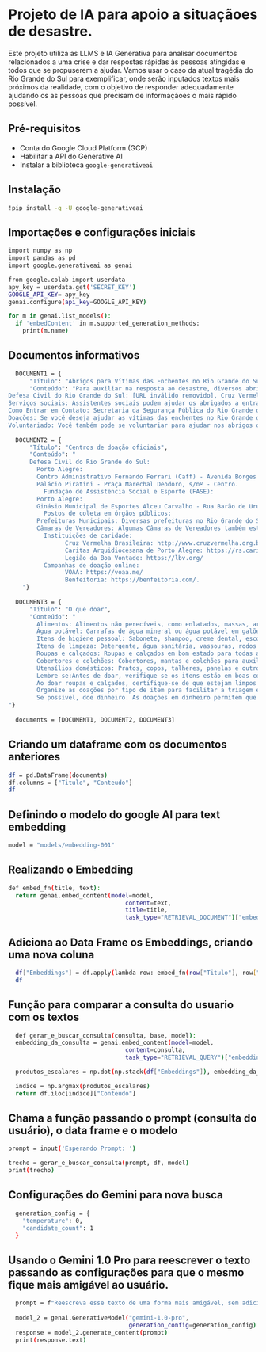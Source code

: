 # Projeto de IA para apoio a situaçãoes de desastre.

Este projeto utiliza as LLMS e IA Generativa para analisar documentos relacionados a uma crise e dar respostas rápidas às pessoas atingidas e todos que se propuserem a ajudar. Vamos usar o caso da atual tragédia do Rio Grande do Sul para exemplificar, onde serão inputados textos mais próximos da realidade, com o objetivo de responder adequadamente ajudando os as pessoas que precisam de informaçãoes o mais rápido possível.

## Pré-requisitos

* Conta do Google Cloud Platform (GCP)
* Habilitar a API do Generative AI
* Instalar a biblioteca `google-generativeai`

## Instalação

```bash
!pip install -q -U google-generativeai
```

## Importações e configurações iniciais

```bash
import numpy as np
import pandas as pd
import google.generativeai as genai

from google.colab import userdata
apy_key = userdata.get('SECRET_KEY')
GOOGLE_API_KEY= apy_key
genai.configure(api_key=GOOGLE_API_KEY)

for m in genai.list_models():
  if 'embedContent' in m.supported_generation_methods:
    print(m.name)
```
## Documentos informativos
```bash
  DOCUMENT1 = {
      "Título": "Abrigos para Vítimas das Enchentes no Rio Grande do Sul",
      "Conteúdo": "Para auxiliar na resposta ao desastre, diversos abrigos foram criados em todo o estado para acolher as vítimas das enchentes. Este documento tem como objetivo fornecer um guia completo sobre esses abrigos, incluindo informações sobre sua localização, serviços oferecidos e como entrar em contato. Localização dos Abrigos: Abrigos foram instalados em diversos municípios do Rio Grande do Sul, com foco nas áreas mais afetadas pelas inundações. Localização: Porto Alegre: Clube Geraldo Santana - Rua Luiz de Camões, 337 – bairro Santo Antônio. Canoas Ulbra: Av. Farroupilha, 8.001 – bairro São JoséUma. Lista completa e atualizada dos abrigos, incluindo seus endereços e informações de contato, pode ser encontrada nos seguintes sites: Secretaria da Segurança Pública do Rio Grande do Sul: https://www.ssp.rs.gov.br/
Defesa Civil do Rio Grande do Sul: [URL inválido removido], Cruz Vermelha Brasileira: https://www.cruzvermelha.org.br/ .Serviços Oferecidos: Os abrigos para vítimas das enchentes no Rio Grande do Sul oferecem uma variedade de serviços essenciais para atender às necessidades básicas dos desabrigados. Entre os serviços oferecidos, estão: Alojamento: As pessoas desabrigadas podem dormir em camas ou colchões em um ambiente seguro e protegido. Alimentação: Três refeições por dia são fornecidas aos abrigados, além de lanches entre as refeições. Cuidados médicos: Equipes médicas estão disponíveis nos abrigos para fornecer atendimento médico e odontológico básico. Apoio psicológico: Psicólogos e assistentes sociais estão disponíveis para oferecer apoio emocional e psicológico aos abrigados.
Serviços sociais: Assistentes sociais podem ajudar os abrigados a entrar em contato com familiares e amigos, obter documentos perdidos e acessar outros serviços de assistência social.
Como Entrar em Contato: Secretaria da Segurança Pública do Rio Grande do Sul: (51) 3289-3100. Defesa Civil do Rio Grande do Sul: 0800-643-1992. Cruz Vermelha Brasileira: (51) 3217-4500. Informações Adicionais:
Doações: Se você deseja ajudar as vítimas das enchentes no Rio Grande do Sul, você pode fazer doações em dinheiro ou itens de primeira necessidade para as organizações humanitárias que estão atuando no estado.
Voluntariado: Você também pode se voluntariar para ajudar nos abrigos ou em outras atividades de apoio às vítimas das enchentes."}
  
  DOCUMENT2 = {
      "Título": "Centros de doação oficiais",
      "Conteúdo": "
	  Defesa Civil do Rio Grande do Sul:
		Porto Alegre: 
	  	Centro Administrativo Fernando Ferrari (Caff) - Avenida Borges de Medeiros, 1.501 - Praia de Belas.
	  	Palácio Piratini - Praça Marechal Deodoro, s/nº - Centro.
          Fundação de Assistência Social e Esporte (FASE):
	  	Porto Alegre:
		Ginásio Municipal de Esportes Alceu Carvalho - Rua Barão de Urussuanga, 1.560 - Passo das Pedras.	
          Postos de coleta em órgãos públicos:
	  	Prefeituras Municipais: Diversas prefeituras no Rio Grande do Sul estão recebendo doações.
	  	Câmaras de Vereadores: Algumas Câmaras de Vereadores também estão servindo como pontos de coleta de doações.
          Instituições de caridade:
            	Cruz Vermelha Brasileira: http://www.cruzvermelha.org.br/pb/institucional/doacoes/
            	Caritas Arquidiocesana de Porto Alegre: https://rs.caritas.org.br/
            	Legião da Boa Vontade: https://lbv.org/
          Campanhas de doação online:
            	VOAA: https://voaa.me/
            	Benfeitoria: https://benfeitoria.com/.
	"}
  
  DOCUMENT3 = {
      "Título": "O que doar",
      "Conteúdo": "
		Alimentos: Alimentos não perecíveis, como enlatados, massas, arroz, feijão, leite em pó e óleo.
		Água potável: Garrafas de água mineral ou água potável em galões.
		Itens de higiene pessoal: Sabonete, shampoo, creme dental, escova de dentes, desodorante, papel higiênico e fraldas infantis.
		Itens de limpeza: Detergente, água sanitária, vassouras, rodos e panos de chão.
		Roupas e calçados: Roupas e calçados em bom estado para todas as idades.
		Cobertores e colchões: Cobertores, mantas e colchões para auxiliar no abrigo das vítimas.
		Utensílios domésticos: Pratos, copos, talheres, panelas e outros utensílios básicos para cozinha.
		Lembre-se:Antes de doar, verifique se os itens estão em boas condições e adequados para o uso pelas vítimas das enchentes.
		Ao doar roupas e calçados, certifique-se de que estejam limpos e secos.
		Organize as doações por tipo de item para facilitar a triagem e distribuição.
		Se possível, doe dinheiro. As doações em dinheiro permitem que as organizações humanitárias comprem os itens mais necessários no momento.
"}
  
  documents = [DOCUMENT1, DOCUMENT2, DOCUMENT3]
```
## Criando um dataframe com os documentos anteriores
```bash
df = pd.DataFrame(documents)
df.columns = ["Titulo", "Conteudo"]
df
```
## Definindo o modelo do google AI para text embedding
```bash
model = "models/embedding-001"
```
## Realizando o Embedding
```bash
def embed_fn(title, text):
  return genai.embed_content(model=model,
                                 content=text,
                                 title=title,
                                 task_type="RETRIEVAL_DOCUMENT")["embedding"]
```
## Adiciona ao Data Frame os Embeddings, criando uma nova coluna 
```bash
  df["Embeddings"] = df.apply(lambda row: embed_fn(row["Titulo"], row["Conteudo"]), axis=1)
  df
```
## Função para comparar a consulta do usuario com os textos
```bash
  def gerar_e_buscar_consulta(consulta, base, model):
  embedding_da_consulta = genai.embed_content(model=model,
                                 content=consulta,
                                 task_type="RETRIEVAL_QUERY")["embedding"]

  produtos_escalares = np.dot(np.stack(df["Embeddings"]), embedding_da_consulta)

  indice = np.argmax(produtos_escalares)
  return df.iloc[indice]["Conteudo"]
```
## Chama a função passando o prompt (consulta do usuário), o data frame e o modelo
```bash
prompt = input('Esperando Prompt: ')

trecho = gerar_e_buscar_consulta(prompt, df, model)
print(trecho)
```
## Configurações do Gemini para nova busca
```bash
  generation_config = {
    "temperature": 0,
    "candidate_count": 1
  }
```
## Usando o Gemini 1.0 Pro para reescrever o texto passando as configurações para que o mesmo fique mais amigável ao usuário.
```bash
  prompt = f"Reescreva esse texto de uma forma mais amigável, sem adicionar informações que não façam parte do texto: {trecho}"
  
  model_2 = genai.GenerativeModel("gemini-1.0-pro",
                                  generation_config=generation_config)
  response = model_2.generate_content(prompt)
  print(response.text)

```
